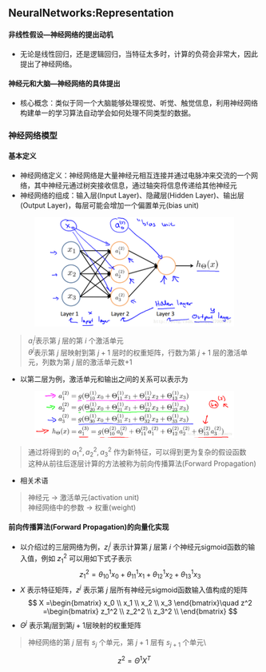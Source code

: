 ## NeuralNetworks:Representation
#### 非线性假设—神经网络的提出动机
* 无论是线性回归，还是逻辑回归，当特征太多时，计算的负荷会非常大，因此提出了神经网络。

#### 神经元和大脑—神经网络的具体提出
* 核心概念：类似于同一个大脑能够处理视觉、听觉、触觉信息，利用神经网络构建单一的学习算法自动学会如何处理不同类型的数据。

### 神经网络模型
#### 基本定义
* 神经网络定义：神经网络是大量神经元相互连接并通过电脉冲来交流的一个网络，其中神经元通过树突接收信息，通过轴突将信息传递给其他神经元
* 神经网络的组成：输入层(Input Layer)、隐藏层(Hidden Layer)、输出层(Output Layer)，每层可能会增加一个偏置单元(bias unit)

<div align="center">
<img src="https://raw.githubusercontent.com/hwt-freedom/AI/master/machine-learning/picture/Neural_Network1.png" width = "400">
</div>

> $a_i^j$表示第 $j$ 层的第 $i$ 个激活单元\
> $\theta^j$表示第 $j$ 层映射到第 $j+1$ 层时的权重矩阵，行数为第 $j+1$ 层的激活单元，列数为第 $j$ 层的激活单元数+1

* 以第二层为例，激活单元和输出之间的关系可以表示为
<div align="center">
<img src="https://raw.githubusercontent.com/hwt-freedom/AI/master/machine-learning/picture/Neural_Network2.png" width="400" >
</div>

> 通过将得到的 $a_1^2,a_2^2,a_3^2$ 作为新特征，可以得到更为复杂的假设函数\
> 这种从前往后逐层计算的方法被称为前向传播算法(Forward Propagation)

* 相关术语
> 神经元 -> 激活单元(activation unit)\
> 神经网络中的参数 -> 权重(weight)

#### 前向传播算法(Forward Propagation)的向量化实现
* 以介绍过的三层网络为例，$z_i^j$ 表示计算第 $j$ 层第 $i$ 个神经元sigmoid函数的输入值，例如 $z_1^2$ 可以用如下式子表示
 $$z_1^2=\theta_{10}^1x_0+\theta_{11}^1x_1+\theta_{12}^1x_2+\theta_{13}^1x_3$$
 * $X$ 表示特征矩阵，$z^j$ 表示第 $j$ 层所有神经元sigmoid函数输入值构成的矩阵
$$
X =\begin{bmatrix}
x_0 \\
x_1 \\
x_2 \\
x_3
 \end{bmatrix}\quad
 z^2 =\begin{bmatrix}
 z_1^2 \\
 z_2^2 \\
 z_3^2 \\
  \end{bmatrix}
 $$
* $\Theta^j$ 表示第$j$层到第$j+1$层映射的权重矩阵
> 神经网络的第 $j$ 层有 $s_j$ 个单元，第 $j+1$ 层有 $s_{j+1}$ 个单元\
>
$$z^2=\Theta^1X^T$$
